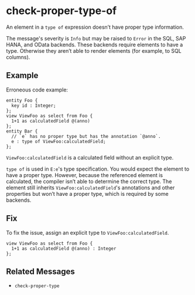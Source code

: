 # check-proper-type-of

An element in a `type of` expression doesn’t have proper type information.

The message's severity is `Info` but may be raised to `Error` in the SQL,
SAP HANA, and OData backends.  These backends require elements to have a type.
Otherwise they aren’t able to render elements (for example, to SQL columns).

## Example

Erroneous code example:

```cdl
entity Foo {
  key id : Integer;
};
view ViewFoo as select from Foo {
  1+1 as calculatedField @(anno)
};
entity Bar {
  // `e` has no proper type but has the annotation `@anno`.
  e : type of ViewFoo:calculatedField;
};
```

`ViewFoo:calculatedField` is a calculated field without an explicit type.

`type of` is used in `E:e`'s type specification.  You would expect the element
to have a proper type.  However, because the referenced element is calculated,
the compiler isn’t able to determine the correct type.
The element still inherits `ViewFoo:calculatedField`'s annotations and other
properties but won’t have a proper type, which is required by some backends.

## Fix

To fix the issue, assign an explicit type to `ViewFoo:calculatedField`.

```cdl
view ViewFoo as select from Foo {
  1+1 as calculatedField @(anno) : Integer
};
```

## Related Messages

- `check-proper-type`

